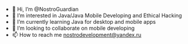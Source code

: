 - 👋 Hi, I’m @NostroGuardian
- 👀 I’m interested in Java/Java Mobile Developing and Ethical Hacking
- 🌱 I’m currently learning Java for desktop and mobile apps
- 💞️ I’m looking to collaborate on mobile developing
- 📫 How to reach me nostrodevelopment@yandex.ru
